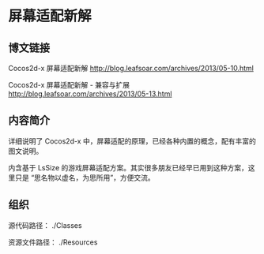 # 屏幕适配新解

## 博文链接

Cocos2d-x 屏幕适配新解
<http://blog.leafsoar.com/archives/2013/05-10.html>

Cocos2d-x 屏幕适配新解 - 兼容与扩展
<http://blog.leafsoar.com/archives/2013/05-13.html>

## 内容简介

详细说明了 Cocos2d-x 中，屏幕适配的原理，已经各种内置的概念，配有丰富的图文说明。

内含基于 LsSize 的游戏屏幕适配方案。其实很多朋友已经早已用到这种方案，这里只是 “思名物以虚名，为思所用”，方便交流。

## 组织

源代码路径： ./Classes

资源文件路径： ./Resources
